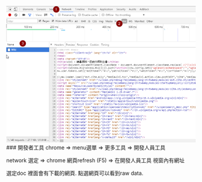 ![](/assets/chrome_debugger.png)### 開發者工具
chrome => menu選單 => 更多工具 => 開發人員工具

network 選定 => chrome 網頁refresh (F5) => 在開發人員工具 視窗內有網址

選定doc 裡面會有下載的網頁. 點選網頁可以看到raw data.




